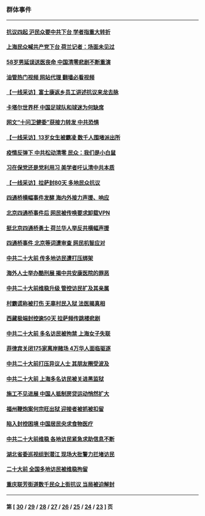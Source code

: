 ### 群体事件
---
#### [抗议四起 沪民众要中共下台 学者指重大转折](../../pages/ncid279/n13873869.md?11272045) 
#### [上海民众喊共产党下台 荷兰记者：场面未见过](../../pages/ncid279/n13873853.md?11272045) 
#### [58岁男延误送医丧命 中国清零悲剧不断重演](../../pages/ncid279/n13873232.md?11272045) 
#### [油管热门视频 网站代理 翻墙必看视频](http://138.2.39.72:81/youtube.html?epic-marker?11272045)
#### [【一线采访】富士康返乡员工讲述抗议来龙去脉](../../pages/ncid279/n13872845.md?11272045) 
#### [卡塔尔世界杯 中国足球队和球迷为何缺席](../../pages/ncid279/n13872447.md?11272045) 
#### [网文“十问卫健委”获接力转发 中共恐惧](../../pages/ncid279/n13871038.md?11272045) 
#### [【一线采访】13岁女生被霸凌 数千人围堵派出所](../../pages/ncid279/n13870140.md?11272045) 
#### [疫情反弹下 中共松动清零 民众：我们是小白鼠](../../pages/ncid279/n13869278.md?11272045) 
#### [习在保党还是党利用习 美学者吁认清中共本质](../../pages/ncid279/n13857367.md?11272045) 
#### [【一线采访】拉萨封80天 多地民众抗议](../../pages/ncid279/n13853861.md?11272045) 
#### [四通桥横幅事件发酵 海内外接力声援、响应](../../pages/ncid279/n13849373.md?11272045) 
#### [北京四通桥事件后 网民被传唤要求卸载VPN](../../pages/ncid279/n13847833.md?11272045) 
#### [挺北京四通桥勇士 荷兰华人举反共横幅声援](../../pages/ncid279/n13846812.md?11272045) 
#### [四通桥事件 北京等词遭审查 网民机智应对](../../pages/ncid279/n13845578.md?11272045) 
#### [中共二十大前 传多地访民遭打压绑架](../../pages/ncid279/n13843740.md?11272045) 
#### [海外人士举办酷刑展 揭中共安康医院的罪恶](../../pages/ncid279/n13842499.md?11272045) 
#### [中共二十大前维稳升级 管控访民扩及其亲属](../../pages/ncid279/n13842240.md?11272045) 
#### [村霸谎称被打伤 无辜村民入狱 法医揭真相](../../pages/ncid279/n13838149.md?11272045) 
#### [西藏极端封控逾50天 拉萨频传跳楼悲剧](../../pages/ncid279/n13836551.md?11272045) 
#### [中共二十大前 多名访民被拘禁 上海女子失联](../../pages/ncid279/n13834363.md?11272045) 
#### [菲律宾关闭175家离岸赌场 4万华人面临驱逐](../../pages/ncid279/n13833169.md?11272045) 
#### [中共二十大前打压异议人士 其朋友圈受波及](../../pages/ncid279/n13833136.md?11272045) 
#### [中共二十大前 上海多名访民被关进黑监狱](../../pages/ncid279/n13829500.md?11272045) 
#### [施工不见进展 中国人抵制房贷运动悄然扩大](../../pages/ncid279/n13828435.md?11272045) 
#### [福州鞭炮案何宗旺出狱 迎接者被抓被扣留](../../pages/ncid279/n13824304.md?11272045) 
#### [陷入封控困境 中国居民央求食物医疗](../../pages/ncid279/n13823589.md?11272045) 
#### [中共二十大前维稳 各地访民紧急求助信息不断](../../pages/ncid279/n13822888.md?11272045) 
#### [湖北省委巡视组到潜江 现场大批警力拦堵访民](../../pages/ncid279/n13820243.md?11272045) 
#### [二十大前 全国多地访民被维稳拘留](../../pages/ncid279/n13819431.md?11272045) 
#### [重庆联芳街道数千民众上街抗议 当局被迫解封](../../pages/ncid279/n13812220.md?11272045) 

---
#### 第 [ [30](./30.md?11272045) / [29](./29.md?11272045) / [28](./28.md?11272045) / [27](./27.md?11272045) / [26](./26.md?11272045) / [25](./25.md?11272045) / [24](./24.md?11272045) / [23](./23.md?11272045) ] 页
